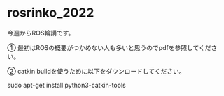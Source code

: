 # rosrinko_2022

今週からROS輪講です。

① 最初はROSの概要がつかめない人も多いと思うのでpdfを参照してください。

② catkin buildを使うために以下をダウンロードしてください。

sudo apt-get install python3-catkin-tools


